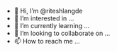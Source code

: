 - 👋 Hi, I’m @riteshlangde
- 👀 I’m interested in ...
- 🌱 I’m currently learning ...
- 💞️ I’m looking to collaborate on ...
- 📫 How to reach me ...

<!---
riteshlangde/riteshlangde is a ✨ special ✨ repository because its `README.md` (this file) appears on your GitHub profile.
You can click the Preview link to take a look at your changes.
--->
